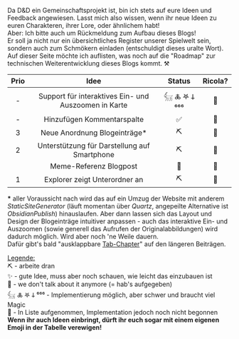 Da D&D ein Gemeinschaftsprojekt ist, bin ich stets auf eure Ideen und Feedback angewiesen. Lasst mich also wissen, wenn ihr neue Ideen zu euren Charakteren, ihrer Lore, oder ähnlichem habt! <br>
Aber: Ich bitte auch um Rückmeldung zum Aufbau dieses Blogs! <br>
Er soll ja nicht nur ein übersichtliches Register unserer Spielwelt sein, sondern auch zum Schmökern einladen (entschuldigt dieses uralte Wort).
Auf dieser Seite möchte ich auflisten, was noch auf die "Roadmap" zur technischen Weiterentwicklung dieses Blogs kommt. ⚒️


| Prio |                         Idee                         |     Status      | Ricola? |
| :--: | :--------------------------------------------------: | :-------------: | :-----: |
|  -   | Support für interaktives Ein- und Auszoomen in Karte | 𓃶 🜏 𖤐 𐕣 ⁶⁶⁶ |   🗿    |
|  -   |              Hinzufügen Kommentarspalte              |        ✅        |   🗿    |
|  3   |             Neue Anordnung Blogeinträge*             |       ⛏️        |   🗿    |
|  2   |     Unterstützung für Darstellung auf Smartphone     |       ⛏️        |   🗿    |
|      |                Meme-Referenz Blogpost                |       🚩        |   🐀    |
|  1   |            Explorer zeigt Unterordner an             |       ⛏️        |   🗿    |

**\*** aller Voraussicht nach wird das auf ein Umzug der Website mit anderem *StaticSiteGenerator* (läuft momentan über *Quartz*, angepeilte Alternative ist *ObsidianPublish*) hinauslaufen. Aber dann lassen sich das Layout und Design der Blogeinträge intuitiver anpassen - auch das interaktive Ein- und Auszoomen (sowie generell das Aufrufen der Originalabbildungen) wird dadurch möglich. Wird aber noch 'ne Weile dauern.  <br>
Dafür gibt's bald "ausklappbare [Tab-Chapter](https://quartz.jzhao.xyz/features/callouts)" auf den längeren Beiträgen.

<ins>Legende:</ins> <br>
⛏️ - arbeite dran <br>
✨ - gute Idee, muss aber noch schauen, wie leicht das einzubauen ist <br>
👺 - we don't talk about it anymore (= hab's aufgegeben) <br>
𓃶 🜏 𖤐 𐕣 ⁶⁶⁶ - Implementierung möglich, aber schwer und braucht viel Magic <br>
🚩 - In Liste aufgenommen, Implementation jedoch noch nicht begonnen <br>
**Wenn ihr auch Ideen einbringt, dürft ihr euch sogar mit einem eigenen Emoji in der Tabelle verewigen!**